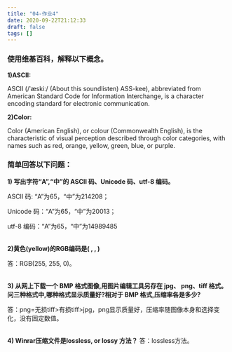 ```yaml
---
title: "04-作业4"
date: 2020-09-22T21:12:33
draft: false
tags: []
---
```


### 使用维基百科，解释以下概念。

<strong>1)ASCII:</strong>

ASCII (/ˈæskiː/ (About this soundlisten) ASS-kee), abbreviated from American Standard Code for Information Interchange, is a character encoding standard for electronic communication.

<strong>2)Color:</strong>

Color (American English), or colour (Commonwealth English), is the characteristic of visual perception described through color categories, with names such as red, orange, yellow, green, blue, or purple.


### 简单回答以下问题：

<strong>1) 写出字符“A”,“中”的 ASCII 码、Unicode 码、utf-8 编码。</strong>

ASCII 码: “A”为65，“中”为214208；

Unicode 码：“A”为65，“中”为20013；

utf-8 编码：“A”为65，“中”为14989485
<br/>
<br/>

<strong>2)黄色(yellow)的RGB编码是( , , )</strong>

答：RGB(255, 255, 0)。
<br/>
<br/>

<strong>3) 从网上下载一个 BMP 格式图像,用图片编辑工具另存在 jpg、 png、tiff 格式。问三种格式中,哪种格式显示质量好?相对于
BMP 格式,压缩率各是多少?</strong>

答：png=无损tiff>有损tiff>jpg，png显示质量好，压缩率随图像本身和选择变化，没有固定数值。
<br/>
<br/>

<strong>4) Winrar压缩文件是lossless, or lossy 方法？</strong>
答：lossless方法。